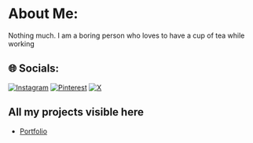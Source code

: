 # About Me:
Nothing much. I am a boring person who loves to have a cup of tea while working


## 🌐 Socials:
[![Instagram](https://img.shields.io/badge/Instagram-%23E4405F.svg?logo=Instagram&logoColor=white)](https://instagram.com/piyushkarn87) [![Pinterest](https://img.shields.io/badge/Pinterest-%23E60023.svg?logo=Pinterest&logoColor=white)](https://pinterest.com/piyushkarn87) [![X](https://img.shields.io/badge/X-black.svg?logo=X&logoColor=white)](https://x.com/piyushkarn69) 


## All my projects visible here
- [Portfolio](https://piyushkarn.com.np/)
